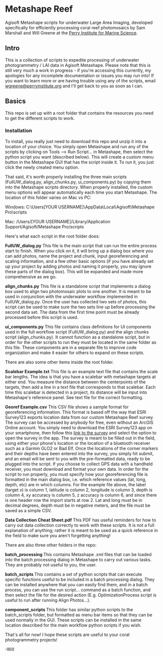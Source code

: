 # Metashape Reef
Agisoft Metashape scripts for underwater Large Area Imaging, developed specifically for efficiently processing coral reef photomosaics by Sam Marshall and Will Greene at the <a href="https://www.perryinstitute.org/">Perry Institute for Marine Science</a>.

## Intro
This is a collection of scripts to expedite processing of underwater photogrammetry / LAI data in Agisoft Metashape. Please note that this is still very much a work in progress - if you're accessing this currently, my apologies for any incomplete documentation or issues you may run into! If you want to learn more or are having trouble using any of the scripts, email wgreene@perryinstitute.org and I'll get back to you as soon as I can.

## Basics
This repo is set up with a root folder that contains the resources you need to get the different scripts to work.

### Installation
To install, you really just need to download this repo and unzip it into a location of your choice. You simply open Metashape and run any of the scripts by clicking on Tools --> Run Script... in Metashape, then select the python script you want (described below). This will create a custom menu button in the Metashape GUI that has the script inside it. To run it, you just click the newly created menu option.

That said, it's worth properly installing the three main scripts (FullUW_dialog.py, align_chunks.py, ui_components.py) by copying them into the Metashape scripts directory. When properly installed, the custom menu options will appear automatically each time you start Metashape. The location of this folder varies on Mac vs PC:

Windows: C:\Users\[YOUR USERNAME]\AppData\Local\Agisoft\Metashape Pro\scripts

Mac: /Users/[YOUR USERNAME]/Library/Application Support/Agisoft/Metashape Pro/scripts

Here's what each script in the root folder does:

<b>FullUW_dialog.py</b> This file is the main script that can run the entire process start to finish. When you click on it, it will bring up a dialog box where you can add photos, name the project and chunk, input georeferencing and scaling information, and a few other basic options (if you have already set up your project by adding photos and naming it properly, you may ignore these parts of the dialog box). This will be expanded and made more comprehensive as we go. 

<b>align_chunks.py</b> This file is a standalone script that implements a dialog box used to align two photomosaic plots to one another. It is meant to be used in conjunction with the underwater workflow implemented in FullUW_dialog.py. Once the user has collected two sets of photos, this script can be used to make sure the two sets line up before processing the second data set. The data from the first time point must be already processed before this script is used.

<b>ui_components.py</b> This file contains class definitions for UI components used in the full workflow script (FullUW_dialog.py) and the align chunks script (align_chunks.py). It cannot function as a standalone script, but in order for the other scripts to run they must be located in the same folder as this file. These components are in a separate file to improve code organization and make it easier for others to expand on these scripts.

There are also some other items inside the root folder.

<b>Scalebar Example.txt</b> This file is an example text file that contains the scale bar lengths. The idea is that you have a scalebar with metashape targets at either end. You measure the distance between the centerpoints of the targets, then add a line in a text file that corresponds to that scalebar. Each time this scalebar is detected in a project, its distance will be input into Metashape's reference panel. See text file for the correct formatting.

<b>Georef Example.csv</b> This CSV file shows a sample format for georeferencing information. This format is based off the way that ESRI Survey123 exports location data from our custom Metashape Reef survey. The survey can be accessed by anybody for free, even without an ArcGIS Online account. You simply need to download the ESRI Survey123 app on your smartphone, then follow this <a href="https://arcg.is/1aOnKS0">link to the survey</a> and select the option to open the survey in the app. The survey is meant to be filled out in the field, using either your phone's location or the location of a bluetooth receiver such as a Garmin GLO2 or Bad Elf. Once the locations of the corner markers and their depths have been entered into the survey, you simply hit submit, and an email will be sent to you with the pre-formatted data, ready to be plugged into the script. If you choose to collect GPS data with a handheld receiver, you must download and format your own data. In order for the script to run properly, you must specify how your georeferencing file is formatted in the main dialog box, i.e. which reference values (lat, long, depth, etc) are in which columns. For the example file above, the label (target x) is column 1, latitude is column 2, longitude is column 3, depth is column 4, xy accuracy is column 5, z accuracy is column 6, and since there is one header row the import starts at row 2. Lat and long must be in decimal degrees, depth must be in negative meters, and the file must be saved as a simple CSV.

<b>Data Collection Cheat Sheet.pdf</b> This PDF has useful reminders for how to carry out data collection correctly to work with these scripts. It is not a full explanation of anything; rather it is meant to be used as a quick reference in the field to make sure you aren't forgetting anything!

There are also three other folders in the repo:

<b> batch_processing </b> This contains Metashape .xml files that can be loaded into the batch processing dialog in Metashape to carry out various tasks. They are probably not useful to you, the user.

<b> batch_scripts </b> This contains a set of python scripts that can execute specific functions useful to be included in a batch processing dialog. They can be installed anywhere that you can easily find them, and in a batch process, you can use the run script... command as a batch function, and then select the file for the desired action (E.g. OptimizationProcess script is useful to run after running Align Photos...).

<b> component_scripts </b> This folder has similar python scripts to the batch_scripts folder, but formatted as menu bar items so that they can be used normally in the GUI. These scripts can be installed in the same location described for the main workflow python scripts if you wish.

That's all for now! I hope these scripts are useful to your coral photogrammetry projects!

-Will
